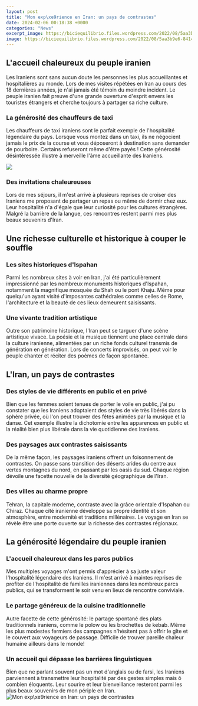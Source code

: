 ```yaml
---
layout: post
title: "Mon exp\xe9rience en Iran: un pays de contrastes"
date: 2024-02-06 00:18:38 +0000
categories: "News"
excerpt_image: https://biciequilibrio.files.wordpress.com/2022/08/5aa3b9e6-8414-4fee-80bf-592161414035-57490-00000a4252c19040_file.jpg?w=768
image: https://biciequilibrio.files.wordpress.com/2022/08/5aa3b9e6-8414-4fee-80bf-592161414035-57490-00000a4252c19040_file.jpg?w=768
---
```


## L'accueil chaleureux du peuple iranien
Les Iraniens sont sans aucun doute les personnes les plus accueillantes et hospitalières au monde. Lors de mes visites répétées en Iran au cours des 18 dernières années, je n'ai jamais été témoin du moindre incident. Le peuple iranien fait preuve d'une grande ouverture d'esprit envers les touristes étrangers et cherche toujours à partager sa riche culture. 
### La générosité des chauffeurs de taxi 
Les chauffeurs de taxi iraniens sont le parfait exemple de l'hospitalité légendaire du pays. Lorsque vous montez dans un taxi, ils ne négocient jamais le prix de la course et vous déposeront à destination sans demander de pourboire. Certains refuseront même d'être payés ! Cette générosité désintéressée illustre à merveille l'âme accueillante des Iraniens.

![](https://www.mountainheaven.co.uk/blog/wp-content/uploads/2017/12/iran_main_image-854x417.jpg)
### Des invitations chaleureuses 
Lors de mes séjours, il m'est arrivé à plusieurs reprises de croiser des Iraniens me proposant de partager un repas ou même de dormir chez eux. Leur hospitalité n'a d'égale que leur curiosité pour les cultures étrangères. Malgré la barrière de la langue, ces rencontres restent parmi mes plus beaux souvenirs d'Iran. 
## Une richesse culturelle et historique à couper le souffle
### Les sites historiques d'Ispahan 
Parmi les nombreux sites à voir en Iran, j'ai été particulièrement impressionné par les nombreux monuments historiques d'Ispahan, notamment la magnifique mosquée du Shah ou le pont Khaju. Même pour quelqu'un ayant visité d'imposantes cathédrales comme celles de Rome, l'architecture et la beauté de ces lieux demeurent saisissants.
### Une vivante tradition artistique
Outre son patrimoine historique, l'Iran peut se targuer d'une scène artistique vivace. La poésie et la musique tiennent une place centrale dans la culture iranienne, alimentées par un riche fonds culturel transmis de génération en génération. Lors de concerts improvisés, on peut voir le peuple chanter et réciter des poèmes de façon spontanée. 
## L'Iran, un pays de contrastes
### Des styles de vie différents en public et en privé
Bien que les femmes soient tenues de porter le voile en public, j'ai pu constater que les Iraniens adoptaient des styles de vie très libérés dans la sphère privée, où l'on peut trouver des fêtes animées par la musique et la danse. Cet exemple illustre la dichotomie entre les apparences en public et la réalité bien plus libérale dans la vie quotidienne des Iraniens.
### Des paysages aux contrastes saisissants
De la même façon, les paysages iraniens offrent un foisonnement de contrastes. On passe sans transition des déserts arides du centre aux vertes montagnes du nord, en passant par les oasis du sud. Chaque région dévoile une facette nouvelle de la diversité géographique de l'Iran. 
### Des villes au charme propre
Tehran, la capitale moderne, contraste avec la grâce orientale d'Ispahan ou Chiraz. Chaque cité iranienne développe sa propre identité et son atmosphère, entre modernité et traditions millénaires. Le voyage en Iran se révèle être une porte ouverte sur la richesse des contrastes régionaux.
## La générosité légendaire du peuple iranien
### L'accueil chaleureux dans les parcs publics 
Mes multiples voyages m'ont permis d'apprécier à sa juste valeur l'hospitalité légendaire des Iraniens. Il m'est arrivé à maintes reprises de profiter de l'hospitalité de familles iraniennes dans les nombreux parcs publics, qui se transforment le soir venu en lieux de rencontre conviviale. 
### Le partage généreux de la cuisine traditionnelle
Autre facette de cette générosité: le partage spontané des plats traditionnels iraniens, comme le polow ou les brochettes de kebab. Même les plus modestes fermiers des campagnes n'hésitent pas à offrir le gîte et le couvert aux voyageurs de passage. Difficile de trouver pareille chaleur humaine ailleurs dans le monde!
### Un accueil qui dépasse les barrières linguistiques
Bien que ne parlant souvent pas un mot d'anglais ou de farsi, les Iraniens parviennent à transmettre leur hospitalité par des gestes simples mais ô combien éloquents. Leur sourire et leur bienveillance resteront parmi les plus beaux souvenirs de mon périple en Iran.
![Mon exp\xe9rience en Iran: un pays de contrastes](https://biciequilibrio.files.wordpress.com/2022/08/5aa3b9e6-8414-4fee-80bf-592161414035-57490-00000a4252c19040_file.jpg?w=768)